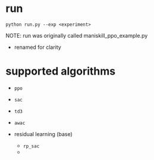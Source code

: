 # run

    python run.py --exp <experiment>

NOTE: run was originally called maniskill_ppo_example.py 
* renamed for clarity

# supported algorithms

- `ppo`
- `sac`
- `td3`
- `awac`

- residual learning (base)
    - `rp_sac`
    - 
